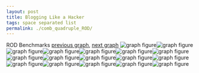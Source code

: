 ```yaml
---
layout: post
title: Blogging Like a Hacker
tags: space separated list
permalink: ./comb_quadruple_ROD/
---
```


ROD Benchmarks
[previous graph](./comb_quadruple_RB/), [next graph](./comb_quadruple_SMATRIX/)
<img src="./images/quadruple/ROD/ROD-AVL_box.png" alt="graph figure"><img src="./images/quadruple/ROD/ROD-A_box.png" alt="graph figure"><img src="./images/quadruple/ROD/ROD-CYPHERD_box.png" alt="graph figure"><img src="./images/quadruple/ROD/ROD-EGG_box.png" alt="graph figure"><img src="./images/quadruple/ROD/ROD-FACE_box.png" alt="graph figure"><img src="./images/quadruple/ROD/ROD-FLOYD_box.png" alt="graph figure"><img src="./images/quadruple/ROD/ROD-F_box.png" alt="graph figure"><img src="./images/quadruple/ROD/ROD-H_box.png" alt="graph figure"><img src="./images/quadruple/ROD/ROD-JSOND_box.png" alt="graph figure"><img src="./images/quadruple/ROD/ROD-K_box.png" alt="graph figure"><img src="./images/quadruple/ROD/ROD-O_box.png" alt="graph figure"><img src="./images/quadruple/ROD/ROD-PDFD_box.png" alt="graph figure"><img src="./images/quadruple/ROD/ROD-RB_box.png" alt="graph figure"><img src="./images/quadruple/ROD/ROD-ROD_box.png" alt="graph figure"><img src="./images/quadruple/ROD/ROD-SMATRIX_box.png" alt="graph figure"><img src="./images/quadruple/ROD/ROD-SORTD_box.png" alt="graph figure"><img src="./images/quadruple/ROD/ROD-ZB_box.png" alt="graph figure">